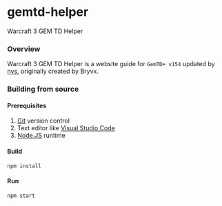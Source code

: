 # gemtd-helper

Warcraft 3 GEM TD Helper

### Overview

Warcraft 3 GEM TD Helper is a website guide for `GemTD+ v154` updated by [nvs](https://github.com/nvs/gem), originally created by Bryvx.

### Building from source

#### Prerequisites

1. [Git](https://git-scm.com/downloads) version control
2. Text editor like [Visual Studio Code](https://code.visualstudio.com/)
3. [Node.JS](https://nodejs.org/en/) runtime

#### Build

```
npm install
```

#### Run

```
npm start
```
